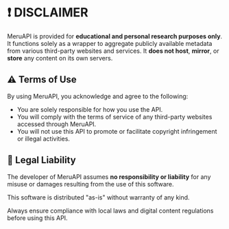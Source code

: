 # ❗ DISCLAIMER

MeruAPI is provided for **educational and personal research purposes only**. It functions solely as a wrapper to aggregate publicly available metadata from various third-party websites and services. It **does not host**, **mirror**, or **store** any content on its own servers.

## ⚠️ Terms of Use

By using MeruAPI, you acknowledge and agree to the following:

* You are solely responsible for how you use the API.
* You will comply with the terms of service of any third-party websites accessed through MeruAPI.
* You will not use this API to promote or facilitate copyright infringement or illegal activities.

## 🛑 Legal Liability

The developer of MeruAPI assumes **no responsibility or liability** for any misuse or damages resulting from the use of this software.

This software is distributed "as-is" without warranty of any kind.

Always ensure compliance with local laws and digital content regulations before using this API.
